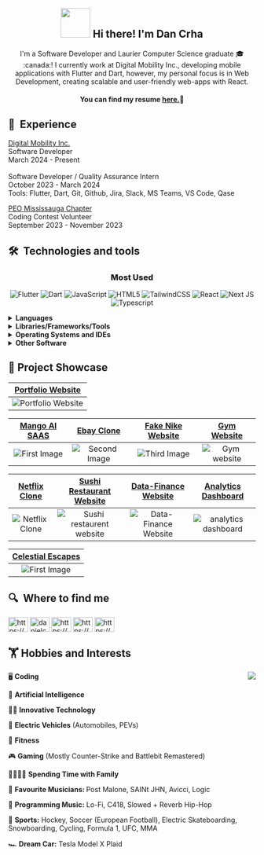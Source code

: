 
<h2 size='10' align="center"><img src=https://github.com/danielcrha/danielcrha/assets/44410856/da004cbd-28ac-4811-8497-7e6406350837
 width=60 height=60/> Hi there! I'm Dan Crha</h2>


<div align="center" style="font-size">
 I'm a Software Developer and Laurier Computer Science graduate 🎓 :canada:! I currently work at Digital Mobility Inc., developing mobile applications with Flutter and Dart, however, my personal focus is in Web Development, creating scalable and user-friendly web-apps with React.
</div>



<h4 align="center">

You can find my resume <a href="https://github.com/danielcrha/danielcrha/files/13589947/Daniel.Crha.Resume.2023.pdf">here.</a>📄

</h4>

## 💼  Experience

 <a href="https://digitalmobilityinc.com/">Digital Mobility Inc.</a> </br>
Software Developer</br>
March 2024 - Present</br>
</br>
Software Developer / Quality Assurance Intern</br>
October 2023 - March 2024</br>
Tools: Flutter, Dart, Git, Github, Jira, Slack, MS Teams, VS Code, Qase

 <a href="https://peo-mc.ca"/>PEO Mississauga Chapter</a> </br>
Coding Contest Volunteer</br>
September 2023 - November 2023

## 🛠  Technologies and tools

<h3 align="center" style="font-weight: 800;">Most Used</h3>

<div align="center">
 
![Flutter](https://img.shields.io/badge/Flutter-02569B.svg?style=for-the-badge&logo=Flutter&logoColor=white)
![Dart](https://img.shields.io/badge/Dart-0175C2.svg?style=for-the-badge&logo=Dart&logoColor=white)
![JavaScript](https://img.shields.io/badge/JavaScript-F7DF1E.svg?style=for-the-badge&logo=JavaScript&logoColor=black)
![HTML5](https://img.shields.io/badge/html5-%23E34F26.svg?style=for-the-badge&logo=html5&logoColor=white)
![TailwindCSS](https://img.shields.io/badge/tailwindcss-%2338B2AC.svg?style=for-the-badge&logo=tailwind-css&logoColor=white)
![React](https://img.shields.io/badge/React-61DAFB.svg?style=for-the-badge&logo=React&logoColor=black)
![Next JS](https://img.shields.io/badge/Next-black?style=for-the-badge&logo=next.js&logoColor=white)
![Typescript](https://img.shields.io/badge/TypeScript-3178C6.svg?style=for-the-badge&logo=TypeScript&logoColor=white)
</div>



<details>
<summary><strong>Languages</strong></summary>
<br>
 
![JavaScript](https://img.shields.io/badge/JavaScript-F7DF1E.svg?style=for-the-badge&logo=JavaScript&logoColor=black)
![Dart](https://img.shields.io/badge/Dart-0175C2.svg?style=for-the-badge&logo=Dart&logoColor=white)
![Typescript](https://img.shields.io/badge/TypeScript-3178C6.svg?style=for-the-badge&logo=TypeScript&logoColor=white)
![HTML5](https://img.shields.io/badge/html5-%23E34F26.svg?style=for-the-badge&logo=html5&logoColor=white)
![CSS3](https://img.shields.io/badge/css3-%231572B6.svg?style=for-the-badge&logo=css3&logoColor=white)
![Python](https://img.shields.io/badge/Python-3776AB.svg?style=for-the-badge&logo=Python&logoColor=white)
![Java](https://img.shields.io/badge/java-%23ED8B00.svg?style=for-the-badge&logo=openjdk&logoColor=white)
![C](https://img.shields.io/badge/C-A8B9CC.svg?style=for-the-badge&logo=C&logoColor=black)
![C++](https://img.shields.io/badge/C++-00599C.svg?style=for-the-badge&logo=C++&logoColor=white)
</details>

<details>
<summary><strong>Libraries/Frameworks/Tools</strong></summary>
<br>

![Next JS](https://img.shields.io/badge/Next-black?style=for-the-badge&logo=next.js&logoColor=white)
![Node.js](https://img.shields.io/badge/Node.js-339933.svg?style=for-the-badge&logo=nodedotjs&logoColor=white)
![React](https://img.shields.io/badge/React-61DAFB.svg?style=for-the-badge&logo=React&logoColor=black)
![Flutter](https://img.shields.io/badge/Flutter-02569B.svg?style=for-the-badge&logo=Flutter&logoColor=white)
![vite](https://img.shields.io/badge/Vite-646CFF.svg?style=for-the-badge&logo=Vite&logoColor=white)
![TailwindCSS](https://img.shields.io/badge/tailwindcss-%2338B2AC.svg?style=for-the-badge&logo=tailwind-css&logoColor=white)
![MaterialUI](https://img.shields.io/badge/MUI-007FFF.svg?style=for-the-badge&logo=MUI&logoColor=white)
![Redux](https://img.shields.io/badge/redux-%23593d88.svg?style=for-the-badge&logo=redux&logoColor=white)
![framer-motion](https://img.shields.io/badge/Framer-0055FF.svg?style=for-the-badge&logo=Framer&logoColor=white)
![npm](https://img.shields.io/badge/npm-CB3837.svg?style=for-the-badge&logo=npm&logoColor=white)
![yarn](https://img.shields.io/badge/Yarn-2C8EBB.svg?style=for-the-badge&logo=Yarn&logoColor=white)
![Git](https://img.shields.io/badge/Git-F05032.svg?style=for-the-badge&logo=Git&logoColor=white)
![Github](https://img.shields.io/badge/GitHub-181717.svg?style=for-the-badge&logo=GitHub&logoColor=white)
![Vercel](https://img.shields.io/badge/Vercel-000000.svg?style=for-the-badge&logo=Vercel&logoColor=white)
![Firebase](https://img.shields.io/badge/Firebase-FFCA28.svg?style=for-the-badge&logo=Firebase&logoColor=black)
![Supabase](https://img.shields.io/badge/Supabase-3FCF8E.svg?style=for-the-badge&logo=Supabase&logoColor=white)
![Planetscale](https://img.shields.io/badge/PlanetScale-000000.svg?style=for-the-badge&logo=PlanetScale&logoColor=white)
![PHP](https://img.shields.io/badge/PHP-777BB4.svg?style=for-the-badge&logo=PHP&logoColor=white)
![MySQL](https://img.shields.io/badge/MySQL-4479A1.svg?style=for-the-badge&logo=MySQL&logoColor=white)
![MongoDB](https://img.shields.io/badge/MongoDB-47A248.svg?style=for-the-badge&logo=MongoDB&logoColor=white)
![Prisma](https://img.shields.io/badge/Prisma-3982CE?style=for-the-badge&logo=Prisma&logoColor=white)
![Stripe](https://img.shields.io/badge/Stripe-008CDD.svg?style=for-the-badge&logo=Stripe&logoColor=white)
![OpenAI](https://img.shields.io/badge/OpenAI-412991.svg?style=for-the-badge&logo=OpenAI&logoColor=white)
![Apache](https://img.shields.io/badge/Apache-D22128.svg?style=for-the-badge&logo=Apache&logoColor=white)
![Docker](https://img.shields.io/badge/Docker-2496ED.svg?style=for-the-badge&logo=Docker&logoColor=white)
![VirtualBox](https://img.shields.io/badge/VirtualBox-183A61.svg?style=for-the-badge&logo=VirtualBox&logoColor=white)
![JUnit](https://img.shields.io/badge/JUnit5-25A162.svg?style=for-the-badge&logo=JUnit5&logoColor=white)
![Gradle](https://img.shields.io/badge/Gradle-02303A.svg?style=for-the-badge&logo=Gradle&logoColor=white)
![Android](https://img.shields.io/badge/Android-3DDC84.svg?style=for-the-badge&logo=Android&logoColor=white)
![RBPi](https://img.shields.io/badge/Raspberry%20Pi-A22846.svg?style=for-the-badge&logo=Raspberry-Pi&logoColor=white)
![Numpy](https://img.shields.io/badge/NumPy-013243.svg?style=for-the-badge&logo=NumPy&logoColor=white)
![Blender](https://img.shields.io/badge/Blender-E87D0D.svg?style=for-the-badge&logo=Blender&logoColor=white)
![SketchUp](https://img.shields.io/badge/SketchUp-005F9E.svg?style=for-the-badge&logo=SketchUp&logoColor=white)

</details>

<details>
<summary><strong>Operating Systems and IDEs</strong></summary>
<br>

![Windows](https://img.shields.io/badge/Windows-0078D6?style=for-the-badge&logo=windows&logoColor=white)
![macOS](https://img.shields.io/badge/mac%20os-000000?style=for-the-badge&logo=macos&logoColor=F0F0F0)
![Linux](https://img.shields.io/badge/Linux-FCC624?style=for-the-badge&logo=linux&logoColor=black)
![Ubuntu](https://img.shields.io/badge/Ubuntu-E95420?style=for-the-badge&logo=ubuntu&logoColor=white)

![VSCode](https://img.shields.io/badge/Visual%20Studio%20Code-007ACC.svg?style=for-the-badge&logo=Visual-Studio-Code&logoColor=white)
![Eclipse](https://img.shields.io/badge/Eclipse%20IDE-2C2255.svg?style=for-the-badge&logo=Eclipse-IDE&logoColor=white)
![Android Studio](https://img.shields.io/badge/Android%20Studio-3DDC84.svg?style=for-the-badge&logo=Android-Studio&logoColor=white)
</details>

<details>
<summary><strong>Other Software</strong></summary>
<br>

![Creative Cloud](https://img.shields.io/badge/Adobe%20Creative%20Cloud-DA1F26.svg?style=for-the-badge&logo=Adobe-Creative-Cloud&logoColor=white)
![Adobe Photoshop](https://img.shields.io/badge/Adobe%20Photoshop-31A8FF.svg?style=for-the-badge&logo=Adobe-Photoshop&logoColor=white)
![Adobe Illustrator](https://img.shields.io/badge/Adobe%20Illustrator-FF9A00.svg?style=for-the-badge&logo=Adobe-Illustrator&logoColor=white)
![Adobe Premiere Pro](https://img.shields.io/badge/Adobe%20Premiere%20Pro-9999FF.svg?style=for-the-badge&logo=Adobe-Premiere-Pro&logoColor=white)
</details>

##  :star2: Project Showcase

<div align="center">
 
|<a href="https://project-portfolio-lime.vercel.app/">Portfolio Website</a>|
|:-:|
|![Portfolio Website](https://github.com/danielcrha/danielcrha/assets/44410856/435867f7-bd5d-4c82-a77a-6f2110b7e4ac)|
 
</div>




|<a href="https://ai-saas-rho-nine.vercel.app/">Mango AI SAAS</a>|<a href="https://ebay-clone-gilt.vercel.app/">Ebay Clone</a>|<a href="https://fake-nike-website.vercel.app/">Fake Nike Website</a>|<a href="https://gym-web-app-alpha.vercel.app/">Gym Website</a>|
|:-:|:-:|:-:|:-:|
|![First Image](https://github.com/danielcrha/danielcrha/assets/44410856/72750b0b-f547-4457-b8bb-417b8970c167)|![Second Image](https://github.com/danielcrha/danielcrha/assets/44410856/11e5f52d-0ab5-43e5-abdf-1effa9266205)| ![Third Image](https://github.com/danielcrha/danielcrha/assets/44410856/5082b68d-4afd-4b7d-8af4-9c855dd94f27)|![Gym website](https://github.com/danielcrha/danielcrha/assets/44410856/cf0a4ff8-d980-4eb4-9182-749cce36222c)|

|<a href="https://netflix-clone-git-master-danielcrha.vercel.app/auth">Netflix Clone</a>|<a href="https://sushi-restaurant-website.vercel.app/">Sushi Restaurant Website</a>|<a href="https://data-finance-website-ashen.vercel.app/">Data-Finance Website</a>|<a href="https://analytics-dashboard-sigma.vercel.app/">Analytics Dashboard</a>|
|:-:|:-:|:-:|:-:|
|![Netflix Clone](https://github.com/danielcrha/danielcrha/assets/44410856/5c075188-b695-4634-8078-36dba0f0b847)|![Sushi restaurent website](https://github.com/danielcrha/danielcrha/assets/44410856/cf1af8ca-d58b-4bfd-8a61-c80325207d16)|![Data-Finance Website](https://github.com/danielcrha/danielcrha/assets/44410856/02aa1f1f-ae4a-4d84-8764-f338d74e4ef6)|![analytics dashboard](https://github.com/danielcrha/danielcrha/assets/44410856/c9754b05-1f74-4780-a387-45f8e2a456fa)|

|<a href="https://cozii-assessment-mars-visit-form.vercel.app/">Celestial Escapes</a>
|:-:|
|![First Image](https://github.com/danielcrha/danielcrha/assets/44410856/87fd88b3-dcc5-4183-a474-5a09d542c8bd)|


## 🔍  Where to find me

<a href="https://www.linkedin.com/in/danielcrha/" target="blank"><img align="center" src="https://raw.githubusercontent.com/rahuldkjain/github-profile-readme-generator/master/src/images/icons/Social/linked-in-alt.svg" alt="https://www.linkedin.com/in/danielcrha/" height="30" width="40" /></a>
<a href="https://twitter.com/danielcrha" target="blank"><img align="center" src="https://raw.githubusercontent.com/rahuldkjain/github-profile-readme-generator/master/src/images/icons/Social/twitter.svg" alt="danielcrha" height="30" width="40" /></a>
<a href="https://www.instagram.com/dancrha/" target="blank"><img align="center" src="https://raw.githubusercontent.com/rahuldkjain/github-profile-readme-generator/master/src/images/icons/Social/instagram.svg" alt="https://www.instagram.com/dancrha/" height="30" width="40" /></a>
<a href="https://www.facebook.com/danielstephen.crha" target="blank"><img align="center" src="https://raw.githubusercontent.com/rahuldkjain/github-profile-readme-generator/master/src/images/icons/Social/facebook.svg" alt="https://www.facebook.com/danielstephen.crha" height="30" width="40" /></a>
<a href="https://stackoverflow.com/users/22535529/daniel-crha" target="blank"><img align="center" src="https://raw.githubusercontent.com/rahuldkjain/github-profile-readme-generator/master/src/images/icons/Social/stack-overflow.svg" alt="https://stackoverflow.com/users/22535529/daniel-crha" height="30" width="40" /></a>

## 🏋️ Hobbies and Interests

<div>
 <img align="right" src="https://github.com/danielcrha/danielcrha/assets/44410856/4df309bc-9108-4f78-8242-fb1fbdbf2db4"/>
 <p>
 🖥️ <strong>Coding</strong> 
</p>
<p>🤖 <strong>Artificial Intelligence</strong></p>
<p>🧑‍💻 <strong>Innovative Technology</strong></p>
<p>
🔌 <strong>Electric Vehicles</strong> (Automobiles, PEVs)</p>
<p>
💪 <strong>Fitness</strong> 
</p>
<p>🎮 <strong>Gaming</strong> (Mostly Counter-Strike and Battlebit Remastered)</p>
<p>
👨‍👩‍👧‍👦 <strong>Spending Time with Family</strong>
</p>
<p>
🎵 <strong>Favourite Musicians: </strong> Post Malone, SAINt JHN, Avicci, Logic
</p>
<p>
🎹 <strong>Programming Music:</strong> Lo-Fi, C418, Slowed + Reverb Hip-Hop
</p>
 <p>
🏒 <strong>Sports:</strong> Hockey, Soccer (European Football), Electric Skateboarding, Snowboarding, Cycling, Formula 1, UFC, MMA
</p>
<p>
 🏎️ <strong>Dream Car:</strong> Tesla Model X Plaid 
</p>
</div>



